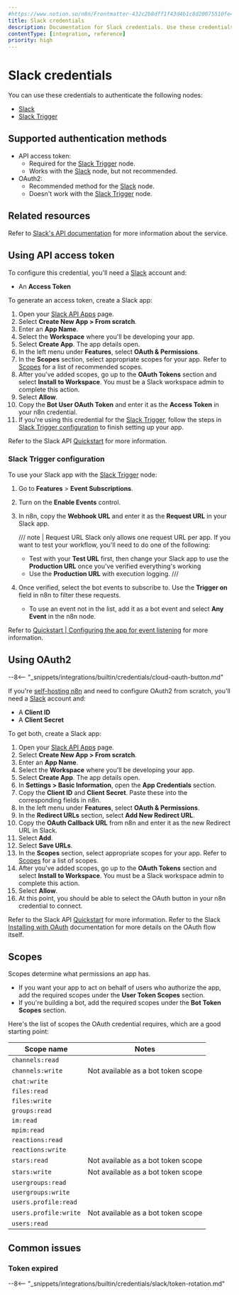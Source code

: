 ```yaml
---
#https://www.notion.so/n8n/Frontmatter-432c2b8dff1f43d4b1c8d20075510fe4
title: Slack credentials
description: Documentation for Slack credentials. Use these credentials to authenticate Slack in n8n, a workflow automation platform.
contentType: [integration, reference]
priority: high
---
```


# Slack credentials

You can use these credentials to authenticate the following nodes:

- [Slack](/integrations/builtin/app-nodes/n8n-nodes-base.slack.md)
- [Slack Trigger](/integrations/builtin/trigger-nodes/n8n-nodes-base.slacktrigger.md)

## Supported authentication methods

- API access token:
    - Required for the [Slack Trigger](/integrations/builtin/trigger-nodes/n8n-nodes-base.slacktrigger.md) node.
    - Works with the [Slack](/integrations/builtin/app-nodes/n8n-nodes-base.slack.md) node, but not recommended.
- OAuth2:
    - Recommended method for the [Slack](/integrations/builtin/app-nodes/n8n-nodes-base.slack.md) node.
    - Doesn't work with the [Slack Trigger](/integrations/builtin/trigger-nodes/n8n-nodes-base.slacktrigger.md) node.

## Related resources

Refer to [Slack's API documentation](https://api.slack.com/apis) for more information about the service.

## Using API access token

To configure this credential, you'll need a [Slack](https://slack.com/) account and:

- An **Access Token**

To generate an access token, create a Slack app:

1. Open your [Slack API Apps](https://api.slack.com/apps) page.
2. Select **Create New App > From scratch**.
3. Enter an **App Name**.
4. Select the **Workspace** where you'll be developing your app.
5. Select **Create App**. The app details open.
6. In the left menu under **Features**, select **OAuth & Permissions**.
8. In the **Scopes** section, select appropriate scopes for your app. Refer to [Scopes](#scopes) for a list of recommended scopes.
9. After you've added scopes, go up to the **OAuth Tokens** section and select **Install to Workspace**. You must be a Slack workspace admin to complete this action.
10. Select **Allow**.
12. Copy the **Bot User OAuth Token** and enter it as the **Access Token** in your n8n credential.
13. If you're using this credential for the [Slack Trigger](/integrations/builtin/trigger-nodes/n8n-nodes-base.slacktrigger.md), follow the steps in [Slack Trigger configuration](#slack-trigger-configuration) to finish setting up your app.

Refer to the Slack API [Quickstart](https://api.slack.com/quickstart) for more information.

### Slack Trigger configuration

To use your Slack app with the [Slack Trigger](/integrations/builtin/trigger-nodes/n8n-nodes-base.slacktrigger.md) node:

1. Go to **Features** > **Event Subscriptions**.
2. Turn on the **Enable Events** control.
3. In n8n, copy the **Webhook URL** and enter it as the **Request URL** in your Slack app.

    ///  note  | Request URL
    Slack only allows one request URL per app. If you want to test your workflow, you'll need to do one of the following:

    - Test with your **Test URL** first, then change your Slack app to use the **Production URL** once you've verified everything's working
    - Use the **Production URL** with execution logging.
    ///

4. Once verified, select the bot events to subscribe to. Use the **Trigger on** field in n8n to filter these requests. 
    - To use an event not in the list, add it as a bot event and select **Any Event** in the n8n node.

Refer to [Quickstart | Configuring the app for event listening](https://api.slack.com/quickstart#listening) for more information.

## Using OAuth2

--8<-- "_snippets/integrations/builtin/credentials/cloud-oauth-button.md"

If you're [self-hosting n8n](/hosting/index.md) and need to configure OAuth2 from scratch, you'll need a [Slack](https://slack.com/) account and:

- A **Client ID**
- A **Client Secret**

To get both, create a Slack app:

1. Open your [Slack API Apps](https://api.slack.com/apps) page.
2. Select **Create New App > From scratch**.
3. Enter an **App Name**.
4. Select the **Workspace** where you'll be developing your app.
5. Select **Create App**. The app details open.
6. In **Settings > Basic Information**, open the **App Credentials** section.
7. Copy the **Client ID** and **Client Secret**. Paste these into the corresponding fields in n8n.
6. In the left menu under **Features**, select **OAuth & Permissions**.
7. In the **Redirect URLs** section, select **Add New Redirect URL**.
8. Copy the **OAuth Callback URL** from n8n and enter it as the new Redirect URL in Slack.
9. Select **Add**.
10. Select **Save URLs**.
11. In the **Scopes** section, select appropriate scopes for your app. Refer to [Scopes](#scopes) for a list of scopes.
13. After you've added scopes, go up to the **OAuth Tokens** section and select **Install to Workspace**. You must be a Slack workspace admin to complete this action.
14. Select **Allow**.
15. At this point, you should be able to select the OAuth button in your n8n credential to connect.

Refer to the Slack API [Quickstart](https://api.slack.com/quickstart) for more information. Refer to the Slack [Installing with OAuth](https://api.slack.com/authentication/oauth-v2) documentation for more details on the OAuth flow itself.

## Scopes

Scopes determine what permissions an app has.

* If you want your app to act on behalf of users who authorize the app, add the required scopes under the **User Token Scopes** section.
* If you're building a bot, add the required scopes under the **Bot Token Scopes** section.

Here's the list of scopes the OAuth credential requires, which are a good starting point:

| **Scope name** | **Notes** |
| --- | --- |
| `channels:read` | |
| `channels:write` | Not available as a bot token scope |
| `chat:write` | |
| `files:read` | |
| `files:write` | |
| `groups:read` | |
| `im:read` | |
| `mpim:read` | |
| `reactions:read` | |
| `reactions:write` | |
| `stars:read`| Not available as a bot token scope |
| `stars:write` | Not available as a bot token scope |
| `usergroups:read` | |
| `usergroups:write` | | 
| `users.profile:read` | |
| `users.profile:write` | Not available as a bot token scope |
| `users:read` | |

## Common issues

### Token expired

--8<-- "_snippets/integrations/builtin/credentials/slack/token-rotation.md"
